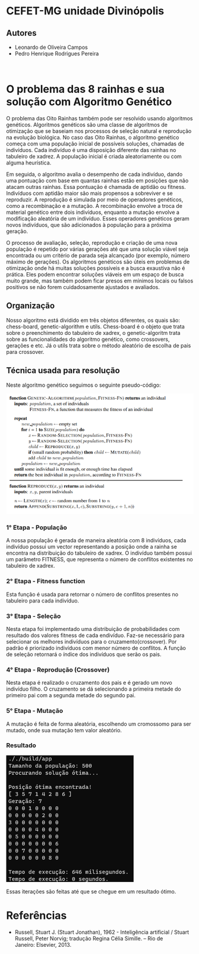 # CEFET-MG unidade Divinópolis
## Autores

 - Leonardo de Oliveira Campos
 - Pedro Henrique Rodrigues Pereira

</br>

# O problema das 8 rainhas e sua solução com Algoritmo Genético

O problema das Oito Rainhas também pode ser resolvido usando algoritmos genéticos. Algoritmos genéticos são uma classe de algoritmos de otimização que se baseiam nos processos de seleção natural e reprodução na evolução biológica. No caso das Oito Rainhas, o algoritmo genético começa com uma população inicial de possíveis soluções, chamadas de indivíduos. Cada indivíduo é uma disposição diferente das rainhas no tabuleiro de xadrez. A população inicial é criada aleatoriamente ou com alguma heurística. 

Em seguida, o algoritmo avalia o desempenho de cada indivíduo, dando uma pontuação com base em quantas rainhas estão em posições que não atacam outras rainhas. Essa pontuação é chamada de aptidão ou fitness. Indivíduos com aptidão maior são mais propensos a sobreviver e se reproduzir. A reprodução é simulada por meio de operadores genéticos, como a recombinação e a mutação. A recombinação envolve a troca de material genético entre dois indivíduos, enquanto a mutação envolve a modificação aleatória de um indivíduo. Esses operadores genéticos geram novos indivíduos, que são adicionados à população para a próxima geração.

O processo de avaliação, seleção, reprodução e criação de uma nova população é repetido por várias gerações até que uma solução viável seja encontrada ou um critério de parada seja alcançado (por exemplo, número máximo de gerações). Os algoritmos genéticos são úteis em problemas de otimização onde há muitas soluções possíveis e a busca exaustiva não é prática. Eles podem encontrar soluções viáveis em um espaço de busca muito grande, mas também podem ficar presos em mínimos locais ou falsos positivos se não forem cuidadosamente ajustados e avaliados.

## Organização 

Nosso algoritmo está dividido em três objetos diferentes, os quais são: chess-board, genetic-algorithm e utils. Chess-board é o objeto que trata sobre o preenchimento do tabuleiro de xadrex, o genetic-algoritm trata sobre as funcionalidades do algoritmo genético, como crossovers, gerações e etc. Já o utils trata sobre o método aleatório de escolha de pais para crossover.

## Técnica usada para resolução

Neste algoritmo genético seguimos o seguinte pseudo-código:

![pseudocode](images/pseudocode.png)

### 1° Etapa - População

A nossa população é gerada de maneira aleatória com 8 indivíduos, cada indivíduo possui um vector<int> representando a posição onde a rainha se encontra na distribuição do tabuleiro de xadrex. O indivíduo também possui um parâmetro FITNESS, que representa o número de conflitos existentes no tabuleiro de xadrex. 

### 2° Etapa - Fitness function
  
Esta função é usada para retornar o número de conflitos presentes no tabuleiro para cada indivíduo. 

### 3° Etapa - Seleção
  
Nesta etapa foi implementado uma distribuição de probabilidades com resultado dos valores fitness de cada endivíduo. Faz-se necessário para selecionar os melhores indivíduos para o cruzamento(crossover). Por padrão é priorizado indivíduos com menor número de conflitos. A função de seleção retornará o índice dos indivíduos que serão os pais.
  
### 4° Etapa - Reprodução (Crossover)
  
Nesta etapa é realizado o cruzamento dos pais e é gerado um novo indivíduo filho. O cruzamento se dá selecionando a primeira metade do primeiro pai com a segunda metade do segundo pai. 
  
### 5° Etapa - Mutação 
  
A mutação é feita de forma aleatória, escolhendo um cromossomo para ser mutado, onde sua mutação tem valor aleatório.

### Resultado 
 
![out](images/out.png)
  
Essas iterações são feitas até que se chegue em um resultado ótimo.

# Referências 
  
 - Russell, Stuart J. (Stuart Jonathan), 1962 - Inteligência artificial / Stuart Russell, Peter Norvig; tradução Regina Célia Simille. – Rio de Janeiro: Elsevier, 2013.
 

